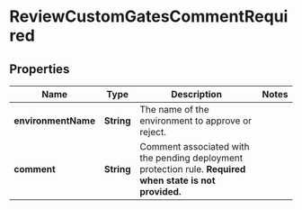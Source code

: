 

# ReviewCustomGatesCommentRequired


## Properties

| Name | Type | Description | Notes |
|------------ | ------------- | ------------- | -------------|
|**environmentName** | **String** | The name of the environment to approve or reject. |  |
|**comment** | **String** | Comment associated with the pending deployment protection rule. **Required when state is not provided.** |  |



